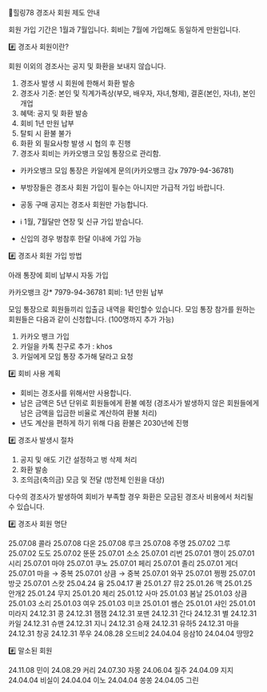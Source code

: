 🌈힐링78 경조사 회원 제도 안내 

회원 가입 기간은 1월과 7월입니다.
회비는 7월에 가입해도 동일하게 만원입니다.

#️⃣ 경조사 회원이란? 

회원 이외의 경조사는 공지 및 화환을 보내지 않습니다. 

 1. 경조사 발생 시 회원에 한해서 화환 발송
 2. 경조사 기준: 본인 및 직계가족상(부모, 배우자, 자녀,형제), 결혼(본인, 자녀), 본인 개업
 3. 혜택: 공지 및 화환 발송
 4. 회비 1년 만원 납부 
 5. 탈퇴 시 환불 불가
 6. 화환 외 필요사항 발생 시 협의 후 진행
 7. 경조사 회비는 카카오뱅크 모임 통장으로 관리함.
  - 카카오뱅크 모임 통장은 카일에게 문의(카카오뱅크 강x 7979-94-36781)

  - 부방장들은 경조사 회원 가입이 필수는 아니지만 가급적 가입 바랍니다.
  - 공동 구매 공지는 경조사 회원만 가능합니다.
  - ℹ️ 1월, 7월달만 연장 및 신규 가입 받습니다.
  - 신입의 경우 벙참후 한달 이내에 가입 가능 

#️⃣ 경조사 회원 가입 방법

아래 통장에 회비 납부시 자동 가입

카카오뱅크 강* 7979-94-36781 
회비: 1년 만원 납부 

모임 통장으로 회원들끼리 입출금 내역을 확인할수 있습니다.
모임 통장 참가를 원하는 회원들은 다음과 같이 신청합니다.
(100명까지 추가 가능) 

1) 카카오 뱅크 가입
2) 카일을 카톡 친구로 추가 : khos
3) 카일에게 모임 통장 추가해 달라고 요청 

#️⃣ 회비 사용 계획 

- 회비는 경조사를 위해서만 사용합니다.
- 남은 금액은 5년 단위로 회원들에게 환불 예정
(경조사가 발생하지 않은 회원들에게 남은 금액을 입금한 비율로 계산하여 환불 처리)
- 년도 계산을 편하게 하기 위해 다음 환불은 2030년에 진행 

#️⃣ 경조사 발생시 절차 

1. 공지 및 애도 기간 설정하고 벙 삭제 처리
2. 화환 발송
3. 조의금(축의금) 모금 및 전달 (방전체 인원을 대상) 

다수의 경조사가 발생하여 회비가 부족할 경우 화환은 모금된 경조사 비용에서 처리될 수 있습니다. 

#️⃣ 경조사 회원 명단 

25.07.08 콜라
25.07.08 다온
25.07.08 루크
25.07.08 주명
25.07.02 그루
25.07.02 도도
25.07.02 뚠뚠
25.07.01 소소
25.07.01 리번
25.07.01 깽이
25.07.01 시리
25.07.01 마야
25.07.01 쿠노
25.07.01 페리
25.07.01 졸리
25.07.01 게더
25.07.01 마을 → 중복
25.07.01 상큼 → 중복
25.07.01 와꾸
25.07.01 쩡쩡
25.07.01 방긋
25.07.01 스캇 
25.04.24 융
25.04.17 콴
25.01.27 뮤2
25.01.26 맥
25.01.25 안개2
25.01.24 무지
25.01.20 체리
25.01.12 사마
25.01.03 봄날
25.01.03 상큼
25.01.03 소리
25.01.03 여우
25.01.03 미코
25.01.01 쌤슨
25.01.01 샤인
25.01.01 미라지
24.12.31 콩
24.12.31 잼잼
24.12.31 포맨
24.12.31 간다
24.12.31 별
24.12.31 카일
24.12.31 슈맨
24.12.31 지니
24.12.31 승재
24.12.31 유하5
24.12.31 마을
24.12.31 창공
24.12.31 쭈우
24.08.28 오드비2
24.04.04 응삼10
24.04.04 땅땅2 

#️⃣ 말소된 회원

24.11.08 민이
24.08.29 커리
24.07.30 자몽
24.06.04 질주
24.04.09 지지
24.04.04 비실이
24.04.04 이노
24.04.04 쏭쏭
24.04.05 그린